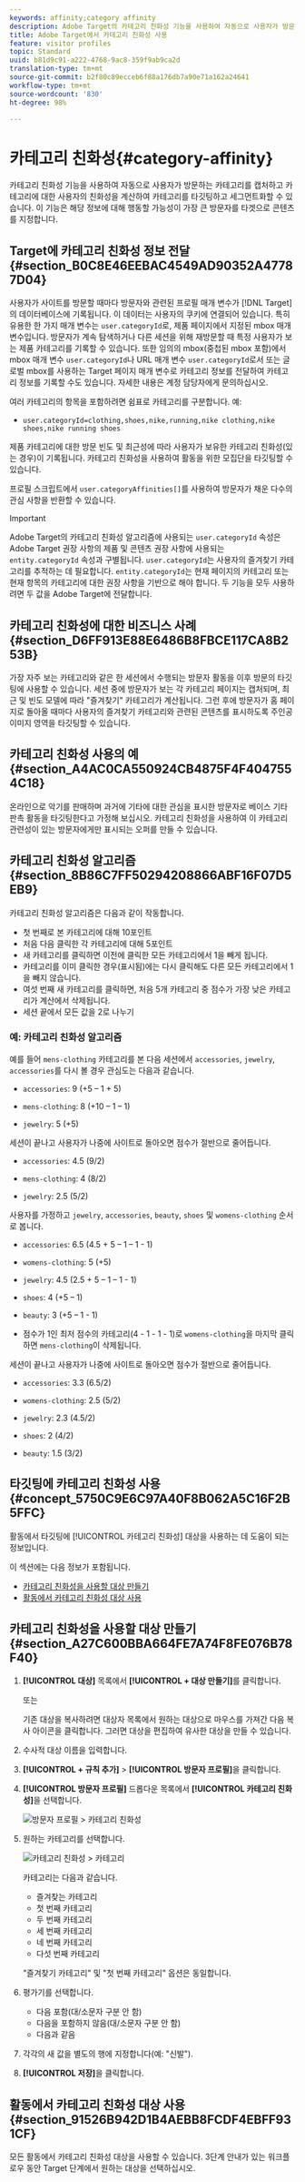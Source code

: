 ```yaml
---
keywords: affinity;category affinity
description: Adobe Target의 카테고리 친화성 기능을 사용하여 자동으로 사용자가 방문하는 카테고리를 캡처하고 카테고리에 대한 사용자의 친화성을 계산하여 카테고리를 타깃팅하고 세그먼트화할 수 있습니다. 이 기능은 해당 정보에 대해 행동할 가능성이 가장 큰 방문자를 타겟으로 콘텐츠를 지정합니다.
title: Adobe Target에서 카테고리 친화성 사용
feature: visitor profiles
topic: Standard
uuid: b81d9c91-a222-4768-9ac8-359f9ab9ca2d
translation-type: tm+mt
source-git-commit: b2f80c89ecceb6f88a176db7a90e71a162a24641
workflow-type: tm+mt
source-wordcount: '830'
ht-degree: 98%

---
```



# 카테고리 친화성{#category-affinity}

카테고리 친화성 기능을 사용하여 자동으로 사용자가 방문하는 카테고리를 캡처하고 카테고리에 대한 사용자의 친화성을 계산하여 카테고리를 타깃팅하고 세그먼트화할 수 있습니다. 이 기능은 해당 정보에 대해 행동할 가능성이 가장 큰 방문자를 타겟으로 콘텐츠를 지정합니다.

## Target에 카테고리 친화성 정보 전달 {#section_B0C8E46EEBAC4549AD90352A47787D04}

사용자가 사이트를 방문할 때마다 방문자와 관련된 프로필 매개 변수가 [!DNL Target]의 데이터베이스에 기록됩니다. 이 데이터는 사용자의 쿠키에 연결되어 있습니다. 특히 유용한 한 가지 매개 변수는 `user.categoryId`로, 제품 페이지에서 지정된 mbox 매개 변수입니다. 방문자가 계속 탐색하거나 다른 세션을 위해 재방문할 때 특정 사용자가 보는 제품 카테고리를 기록할 수 있습니다. 또한 임의의 mbox(중첩된 mbox 포함)에서 mbox 매개 변수 `user.categoryId`나 URL 매개 변수 `user.categoryId`로서 또는 글로벌 mbox를 사용하는 Target 페이지 매개 변수로 카테고리 정보를 전달하여 카테고리 정보를 기록할 수도 있습니다. 자세한 내용은 계정 담당자에게 문의하십시오.

여러 카테고리의 항목을 포함하려면 쉼표로 카테고리를 구분합니다. 예:

* `user.categoryId=clothing,shoes,nike,running,nike clothing,nike shoes,nike running shoes`

제품 카테고리에 대한 방문 빈도 및 최근성에 따라 사용자가 보유한 카테고리 친화성(있는 경우)이 기록됩니다. 카테고리 친화성을 사용하여 활동을 위한 모집단을 타깃팅할 수 있습니다.

프로필 스크립트에서 `user.categoryAffinities[]`를 사용하여 방문자가 채운 다수의 관심 사항을 반환할 수 있습니다.

>[!IMPORTANT]
>
>Adobe Target의 카테고리 친화성 알고리즘에 사용되는 `user.categoryId` 속성은 Adobe Target 권장 사항의 제품 및 콘텐츠 권장 사항에 사용되는 `entity.categoryId` 속성과 구별됩니다. `user.categoryId`는 사용자의 즐겨찾기 카테고리를 추적하는 데 필요합니다. `entity.categoryId`는 현재 페이지의 카테고리 또는 현재 항목의 카테고리에 대한 권장 사항을 기반으로 해야 합니다. 두 기능을 모두 사용하려면 두 값을 Adobe Target에 전달합니다.

## 카테고리 친화성에 대한 비즈니스 사례 {#section_D6FF913E88E6486B8FBCE117CA8B253B}

가장 자주 보는 카테고리와 같은 한 세션에서 수행되는 방문자 활동을 이후 방문의 타깃팅에 사용할 수 있습니다. 세션 중에 방문자가 보는 각 카테고리 페이지는 캡처되며, 최근 및 빈도 모델에 따라 &quot;즐겨찾기&quot; 카테고리가 계산됩니다. 그런 후에 방문자가 홈 페이지로 돌아올 때마다 사용자의 즐겨찾기 카테고리와 관련된 콘텐츠를 표시하도록 주인공 이미지 영역을 타깃팅할 수 있습니다.

## 카테고리 친화성 사용의 예 {#section_A4AC0CA550924CB4875F4F4047554C18}

온라인으로 악기를 판매하며 과거에 기타에 대한 관심을 표시한 방문자로 베이스 기타 판촉 활동을 타깃팅한다고 가정해 보십시오. 카테고리 친화성을 사용하여 이 카테고리 관련성이 있는 방문자에게만 표시되는 오퍼를 만들 수 있습니다.

## 카테고리 친화성 알고리즘 {#section_8B86C7FF50294208866ABF16F07D5EB9}

카테고리 친화성 알고리즘은 다음과 같이 작동합니다.

* 첫 번째로 본 카테고리에 대해 10포인트
* 처음 다음 클릭한 각 카테고리에 대해 5포인트
* 새 카테고리를 클릭하면 이전에 클릭한 모든 카테고리에서 1을 빼게 됩니다.
* 카테고리를 이미 클릭한 경우(표시됨)에는 다시 클릭해도 다른 모든 카테고리에서 1을 빼지 않습니다.
* 여섯 번째 새 카테고리를 클릭하면, 처음 5개 카테고리 중 점수가 가장 낮은 카테고리가 계산에서 삭제됩니다.
* 세션 끝에서 모든 값을 2로 나누기

### 예: 카테고리 친화성 알고리즘

예를 들어 `mens-clothing` 카테고리를 본 다음 세션에서 `accessories`, `jewelry`, `accessories`를 다시 볼 경우 관심도는 다음과 같습니다.

* `accessories`: 9 (+5 – 1 + 5)

* `mens-clothing`: 8 (+10 – 1 – 1)

* `jewelry`: 5 (+5)

세션이 끝나고 사용자가 나중에 사이트로 돌아오면 점수가 절반으로 줄어듭니다.

* `accessories`: 4.5 (9/2)

* `mens-clothing`: 4 (8/2)

* `jewelry`: 2.5 (5/2)

사용자를 가정하고 `jewelry`, `accessories`, `beauty`, `shoes` 및 `womens-clothing` 순서로 봅니다.

* `accessories`: 6.5 (4.5 + 5 – 1 – 1 - 1)

* `womens-clothing`: 5 (+5)

* `jewelry`: 4.5 (2.5 + 5 – 1 – 1 - 1)

* `shoes`: 4 (+5 – 1)

* `beauty`: 3 (+5 – 1 - 1)

* 점수가 1인 최저 점수의 카테고리(4 - 1 - 1 - 1)로 `womens-clothing`을 마지막 클릭하면 `mens-clothing`이 삭제됩니다.

세션이 끝나고 사용자가 나중에 사이트로 돌아오면 점수가 절반으로 줄어듭니다.

* `accessories`: 3.3 (6.5/2)

* `womens-clothing`: 2.5 (5/2)

* `jewelry`: 2.3 (4.5/2)

* `shoes`: 2 (4/2)

* `beauty`: 1.5 (3/2)

## 타깃팅에 카테고리 친화성 사용 {#concept_5750C9E6C97A40F8B062A5C16F2B5FFC}

활동에서 타깃팅에 [!UICONTROL 카테고리 친화성] 대상을 사용하는 데 도움이 되는 정보입니다.

이 섹션에는 다음 정보가 포함됩니다.

* [카테고리 친화성을 사용할 대상 만들기](../../c-target/c-visitor-profile/category-affinity.md#section_A27C600BBA664FE7A74F8FE076B78F40)
* [활동에서 카테고리 친화성 대상 사용](../../c-target/c-visitor-profile/category-affinity.md#section_91526B942D1B4AEBB8FCDF4EBFF931CF)

## 카테고리 친화성을 사용할 대상 만들기 {#section_A27C600BBA664FE7A74F8FE076B78F40}

1. **[!UICONTROL 대상]** 목록에서 **[!UICONTROL + 대상 만들기]**&#x200B;를 클릭합니다.

   또는

   기존 대상을 복사하려면 대상자 목록에서 원하는 대상으로 마우스를 가져간 다음 복사 아이콘을 클릭합니다. 그러면 대상을 편집하여 유사한 대상을 만들 수 있습니다.

1. 수사적 대상 이름을 입력합니다.
1. **[!UICONTROL + 규칙 추가]** > **[!UICONTROL 방문자 프로필]**&#x200B;을 클릭합니다.
1. **[!UICONTROL 방문자 프로필]** 드롭다운 목록에서 **[!UICONTROL 카테고리 친화성]**&#x200B;을 선택합니다.

   ![방문자 프로필 > 카테고리 친화성](assets/affinity.png)

1. 원하는 카테고리를 선택합니다.

   ![카테고리 친화성 > 카테고리](/help/c-target/c-visitor-profile/assets/affinity-category.png)

   카테고리는 다음과 같습니다.

   * 즐겨찾는 카테고리
   * 첫 번째 카테고리
   * 두 번째 카테고리
   * 세 번째 카테고리
   * 네 번째 카테고리
   * 다섯 번째 카테고리

   &quot;즐겨찾기 카테고리&quot; 및 &quot;첫 번째 카테고리&quot; 옵션은 동일합니다.

1. 평가기를 선택합니다.

   * 다음 포함(대/소문자 구분 안 함)
   * 다음을 포함하지 않음(대/소문자 구분 안 함)
   * 다음과 같음

1. 각각의 새 값을 별도의 행에 지정합니다(예: &quot;신발&quot;).
1. **[!UICONTROL 저장]**&#x200B;을 클릭합니다.

## 활동에서 카테고리 친화성 대상 사용 {#section_91526B942D1B4AEBB8FCDF4EBFF931CF}

모든 활동에서 카테고리 친화성 대상을 사용할 수 있습니다. 3단계 안내가 있는 워크플로우 동안 Target 단계에서 원하는 대상을 선택하십시오.

